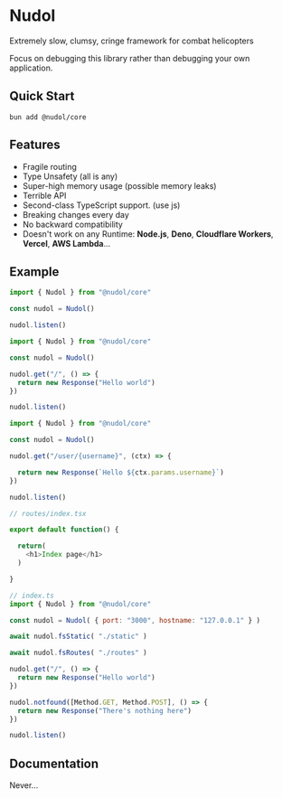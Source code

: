 # Nudol
 Extremely slow, сlumsy, cringe framework for combat helicopters

 Focus on debugging this library rather than debugging your own application.
## Quick Start
```
bun add @nudol/core
```
## Features
* Fragile routing 
* Type Unsafety (all is any)
* Super-high memory usage (possible memory leaks)
* Terrible API
* Second-class TypeScript support. (use js)
* Breaking changes every day
* No backward compatibility
* Doesn't work on any Runtime: **Node.js**, **Deno**, **Cloudflare Workers**, **Vercel**, **AWS Lambda**...


## Example

```js
import { Nudol } from "@nudol/core"

const nudol = Nudol()

nudol.listen()
```

```js
import { Nudol } from "@nudol/core"

const nudol = Nudol()

nudol.get("/", () => {
  return new Response("Hello world")
})

nudol.listen()
```

```js
import { Nudol } from "@nudol/core"

const nudol = Nudol()

nudol.get("/user/{username}", (ctx) => {

  return new Response(`Hello ${ctx.params.username}`)
})

nudol.listen()
```

```js
// routes/index.tsx

export default function() {

  return(
    <h1>Index page</h1>
  )

}

// index.ts
import { Nudol } from "@nudol/core"

const nudol = Nudol( { port: "3000", hostname: "127.0.0.1" } )

await nudol.fsStatic( "./static" )

await nudol.fsRoutes( "./routes" )

nudol.get("/", () => {
  return new Response("Hello world")
})

nudol.notfound([Method.GET, Method.POST], () => {
  return new Response("There's nothing here")
})

nudol.listen()
```
## Documentation
Never...
